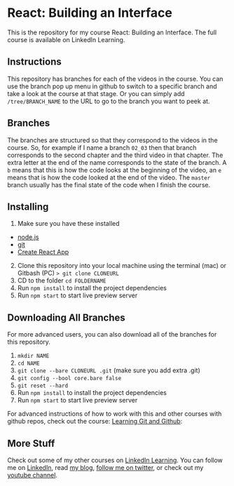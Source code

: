 # React: Building an Interface

This is the repository for my course React: Building an Interface. The full course is available on LinkedIn Learning.

## Instructions

This repository has branches for each of the videos in the course. You can use the branch pop up menu in github to switch to a specific branch and take a look at the course at that stage. Or you can simply add `/tree/BRANCH_NAME` to the URL to go to the branch you want to peek at.

## Branches

The branches are structured so that they correspond to the videos in the course. So, for example if I name a branch `02_03` then that branch corresponds to the second chapter and the third video in that chapter. The extra letter at the end of the name corresponds to the state of the branch. A `b` means that this is how the code looks at the beginning of the video, an `e` means that is how the code looked at the end of the video. The `master` branch usually has the final state of the code when I finish the course.

## Installing

1. Make sure you have these installed

- [node.js](http://nodejs.org/)
- [git](http://git-scm.com/)
- [Create React App](https://facebook.github.io/create-react-app/)

2. Clone this repository into your local machine using the terminal (mac) or Gitbash (PC) `> git clone CLONEURL`
3. CD to the folder `cd FOLDERNAME`
4. Run `npm install` to install the project dependencies
5. Run `npm start` to start live preview server

## Downloading All Branches

For more advanced users, you can also download all of the branches for this repository.

1.  `mkdir NAME`
1.  `cd NAME`
1.  `git clone --bare CLONEURL .git` (make sure you add extra .git)
1.  `git config --bool core.bare false`
1.  `git reset --hard`
1.  Run `npm install` to install the project dependencies
1.  Run `npm start` to start live preview server

For advanced instructions of how to work with this and other courses with github repos, check out the course: [Learning Git and Github](https://linkedin-learning.pxf.io/c/1252977/449670/8005?subId1=githubrepo&u=https%3A%2F%2Fwww.linkedin.com%2Flearning%2Flearning-git-and-github):

## More Stuff

Check out some of my other courses on [LinkedIn Learning](https://linkedin-learning.pxf.io/c/1252977/449670/8005?subId1=githubrepo&u=https%3A%2F%2Fwww.linkedin.com%2Flearning%2Finstructors%2Fray-villalobos). You can follow me on [LinkedIn](https://www.linkedin.com/in/planetoftheweb/), read [my blog](http://raybo.org), [follow me on twitter](http://twitter.com/planetoftheweb), or check out my [youtube channel](http://youtube.com/planetoftheweb).
